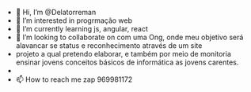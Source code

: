- 👋 Hi, I’m @Delatorreman
- 👀 I’m interested in  progrmação web
- 🌱 I’m currently learning  js, angular, react
- 💞️ I’m looking to collaborate on  com uma Ong,  onde meu objetivo será alavancar se status e reconhecimento através de um site 
- projeto a qual pretendo elaborar, e também por meio de monitoria ensinar jovens conceitos básicos de informática as jovens carentes. 
-
- 📫 How to reach me  zap 969981172

<!---
Delatorreman/Delatorreman is a ✨ special ✨ repository because its `README.md` (this file) appears on your GitHub profile.
You can click the Preview link to take a look at your changes.
--->

